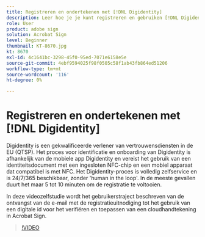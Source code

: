 ```yaml
---
title: Registreren en ondertekenen met [!DNL Digidentity]
description: Leer hoe je je kunt registreren en gebruiken [!DNL Digidentity] digitale id met Acrobat Sign
role: User
product: adobe sign
solution: Acrobat Sign
level: Beginner
thumbnail: KT-8670.jpg
kt: 8670
exl-id: 4c1641bc-3298-45f0-95ed-7071e6158e5e
source-git-commit: 4ebf9594025f98f0505c58f1ab43fb864ed51206
workflow-type: tm+mt
source-wordcount: '116'
ht-degree: 0%

---
```


# Registreren en ondertekenen met [!DNL Digidentity]

Digidentity is een gekwalificeerde verlener van vertrouwensdiensten in de EU (QTSP). Het proces voor identificatie en onboarding van Digidentity is afhankelijk van de mobiele app Digidentity en vereist het gebruik van een identiteitsdocument met een ingesloten NFC-chip en een mobiel apparaat dat compatibel is met NFC. Het Digidentity-proces is volledig zelfservice en is 24/7/365 beschikbaar, zonder &#39;human in the loop&#39;. In de meeste gevallen duurt het maar 5 tot 10 minuten om de registratie te voltooien.

In deze videozelfstudie wordt het gebruikerstraject beschreven van de ontvangst van de e-mail met de registratieuitnodiging tot het gebruik van een digitale id voor het verifiëren en toepassen van een cloudhandtekening in Acrobat Sign.

>[!VIDEO](https://video.tv.adobe.com/v/336991?quality=12&learn=on&hidetitle=true)
